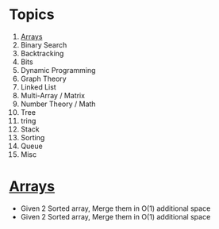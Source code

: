 <h1> Topics </h1>
<ol>
<li> <a href="#arrays"> Arrays</a></li>
<li>Binary Search</li>
<li>Backtracking</li>
<li>Bits</li>
<li>Dynamic Programming</li>
<li>Graph Theory</li>
<li>Linked List</li>
<li>Multi-Array / Matrix</li>
<li>Number Theory / Math </li>
<li>Tree</li>
<li>tring</li>
<li>Stack</li>
<li>Sorting</li>
<li>Queue</li>
<li>Misc</li>
</ol>

<h1> <a id="arrays" class="anchor" href="#arrays" aria-hidden="true"> Arrays</a> </h1>
<ul>
<li>
<a hrrf= "https://github.com/shubhodotcse/Programming-Interview/blob/master/Arrays/merge2sortedarray.cpp">Given 2 Sorted      array, Merge them in O(1) additional space</a>
</li>
<li>
<a hrrf= "https://github.com/shubhodotcse/Programming-Interview/blob/master/Arrays/merge2sortedarray.cpp">Given 2 Sorted      array, Merge them in O(1) additional space</a>
</li>
</ul>


